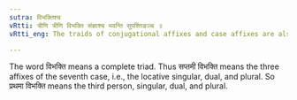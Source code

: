 ```yaml
---
sutra: विभक्तिश्च
vRtti: त्रीणि त्रीणि विभक्ति संज्ञाश्च भवन्ति सुपश्तिङञ्च ॥
vRtti_eng: The traids of conjugational affixes and case affixes are also called _vibhakti_ or Inflective affixes.

---
```

The word विभक्ति means a complete triad. Thus सप्तमी विभक्ति means the three affixes of the seventh case, i.e., the locative singular, dual, and plural. So प्रथमा विभक्ति means the third person, singular, dual, and plural.